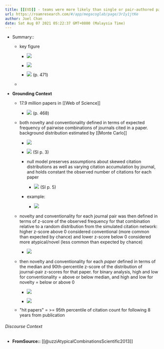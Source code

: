 ```yaml
---
title: [[EVD]] - teams were more likely than single or pair-authored papers to cite atypical combinations of journals - [[@uzziAtypicalCombinationsScientific2013]]
url: https://roamresearch.com/#/app/megacoglab/page/3rIy1jtKe
author: Joel Chan
date: Sat Aug 07 2021 05:22:37 GMT+0800 (Malaysia Time)
---
```


- Summary::

    - key figure

        - ![](https://firebasestorage.googleapis.com/v0/b/firescript-577a2.appspot.com/o/imgs%2Fapp%2Fmegacoglab%2FDPR2XhyFD_.png?alt=media&token=bf34ed06-e35f-479f-8881-568d25507120)

        - ![](https://firebasestorage.googleapis.com/v0/b/firescript-577a2.appspot.com/o/imgs%2Fapp%2Fmegacoglab%2FAXsBSWU0Wh.png?alt=media&token=83a4eb28-4133-49ec-afd1-afe99e05dfc0)

        - ![](https://firebasestorage.googleapis.com/v0/b/firescript-577a2.appspot.com/o/imgs%2Fapp%2Fmegacoglab%2FtWNA2wRzMH.png?alt=media&token=7aefd32c-5705-46f5-b0ca-ae927e7e01c9) (p. 471)

    - __<summarize the result in a bit more detail here>__
- **Grounding Context**

    - 17.9 million papers in [[Web of Science]]

        - ![](https://firebasestorage.googleapis.com/v0/b/firescript-577a2.appspot.com/o/imgs%2Fapp%2Fmegacoglab%2FHFWbdimkWW.png?alt=media&token=11bc49a6-9961-4a6f-908b-c4f0b3511a5f) (p. 468)

    - both novelty and conventionality defined in terms of expected frequency of pairwise combinations of journals cited in a paper. background distribution estimated by [[Monte Carlo]]

        - ![](https://firebasestorage.googleapis.com/v0/b/firescript-577a2.appspot.com/o/imgs%2Fapp%2Fmegacoglab%2FKiH9OVSVXR.png?alt=media&token=fd9f7b9d-9516-48b4-81b6-1f87c55a4aca)

        - ![](https://firebasestorage.googleapis.com/v0/b/firescript-577a2.appspot.com/o/imgs%2Fapp%2Fmegacoglab%2FzQXtMeZeFT.png?alt=media&token=72acc7e0-55c6-4c26-a6bc-a5422955f1c9) (SI p. 3)

        - null model preserves assumptions about skewed citation distributions as well as varying citation accumulation by journal, and holds constant the observed number of citations for each paper

            - ![](https://firebasestorage.googleapis.com/v0/b/firescript-577a2.appspot.com/o/imgs%2Fapp%2Fmegacoglab%2F_6jR89dZeN.png?alt=media&token=adce6f6b-402c-40e4-9020-4fcfef571325) (SI p. 5)

        - example:

            - ![](https://firebasestorage.googleapis.com/v0/b/firescript-577a2.appspot.com/o/imgs%2Fapp%2Fmegacoglab%2Ft3W2brJQSZ.png?alt=media&token=9a6c1ae2-b8f2-42f0-bdd9-bb3a4833f849)

    - novelty and conventionality for each journal pair was then defined in terms of z-score of the observed frequency for that combination relative to a random distribution from the simulated citation network: higher z-score above 0 considered conventional (more common than expected by chance) and lower z-score below 0 considered more atypical/novel (less common than expected by chance)

        - ![](https://firebasestorage.googleapis.com/v0/b/firescript-577a2.appspot.com/o/imgs%2Fapp%2Fmegacoglab%2FGGB05J-0lD.png?alt=media&token=a468f6c5-e086-4a52-ac60-4517cd300124)

    - then novelty and conventionality for each *paper* defined in terms of the median and 90th-percentile z-score of the distribution of journal-pair z-scores for that paper. for binary analysis, high and low for conventionality = above or below median, and high and low for novelty = below or above 0

        - ![](https://firebasestorage.googleapis.com/v0/b/firescript-577a2.appspot.com/o/imgs%2Fapp%2Fmegacoglab%2FVxtF1U59ED.png?alt=media&token=9aacc714-86fa-4583-b3d6-dd147e47e8fe)

        - ![](https://firebasestorage.googleapis.com/v0/b/firescript-577a2.appspot.com/o/imgs%2Fapp%2Fmegacoglab%2FPLHhDA82lA.png?alt=media&token=23d27fe0-d977-4bc5-a594-2de6c804b24c)

    - "hit papers" = >= 95th percentile of citation count for following 8 years from publication

###### Discourse Context

- **FromSource::** [[@uzziAtypicalCombinationsScientific2013]]
